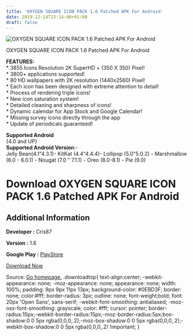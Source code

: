 ```yaml
---
title: 'OXYGEN SQUARE ICON PACK 1.6 Patched APK For Android'
date: 2019-12-14T23:14:00+01:00
draft: false
---
```


![OXYGEN SQUARE ICON PACK 1.6 Patched APK For Android](https://i1.wp.com/apkhome.net/wp-content/uploads/2019/12/OXYGEN-SQUARE-ICON-PACK-1.6-Patched.png "OXYGEN SQUARE ICON PACK 1.6 Patched APK For Android")

  

OXYGEN SQUARE ICON PACK 1.6 Patched APK For Android

**FEATURES:**  
\* 3855 Icons Resolution 2K SuperHD + (350 X 350) Pixel!  
\* 3800+ applications supported!  
\* 80 HD wallpapers with 2K resolution (1440x2560) Pixel!  
\* Each icon has been designed with extreme attention to detail!  
\* Process of rendering triple icons!  
\* New icon saturation system!  
\* Detailed cleaning and sharpness of icons!  
\* Dynamic calendar for App Stock and Google Calendar!  
\* Missing survey icons directly through the app  
\* Update of periodicals guaranteed!

**Supported Android**  
{4.0 and UP}  
**Supported Android Version**:-  
Jelly Bean(4.1"4.3.1)- KitKat (4.4"4.4.4)- Lollipop (5.0"5.0.2) - Marshmallow (6.0 - 6.0.1) - Nougat (7.0 " 7.1.1) - Oreo (8.0-8.1) - Pie (9.0)

Download OXYGEN SQUARE ICON PACK 1.6 Patched APK For Android
============================================================

Additional Information
----------------------

**Developer :** Cris87

**Version :** 1.6

**Google Play :** [PlayStore](https://play.google.com/store/apps/details?id=com.cris87.oxygen_square)

  

[Download Now](https://store4app.co/post/oxygen-square-icon-pack-1-6-patched-apk-for-android_1576351054)

  
Source: [Go homepage.](https://store4app.co/post/oxygen-square-icon-pack-1-6-patched-apk-for-android_1576351054) .downloadtop{ text-align:center; -webkit-appearance: none; -moz-appearance: none; appearance: none; width: 100%; padding: 9px 9px 11px 13px; background-color: #0EBD3F; border: none; color:#fff; border-radius: 3px; outline: none; font-weight;bold; font: 20px 'Open Sans', sans-serif; -webkit-font-smoothing: antialiased; -moz-osx-font-smoothing: grayscale; color: #fff; cursor: pointer; border-radius:15px;-webkit-border-radius:15px;-moz-border-radius:5px;box-shadow:0 0 5px rgba(0,0,0,.2);-moz-box-shadow:0 0 5px rgba(0,0,0,.2);-webkit-box-shadow:0 0 5px rgba(0,0,0,.2) !important; }